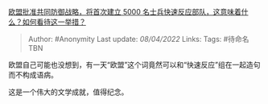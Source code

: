 [欧盟批准共同防御战略，将首次建立 5000 名士兵快速反应部队，这意味着什么？如何看待这一举措？](https://www.zhihu.com/question/523656202/answer/2420209868)

> Author: #Anonymity
> Last update: *08/04/2022*
> Links:
> Tags: #待命名TBN

欧盟自己可能也没想到，有一天“欧盟”这个词竟然可以和“快速反应”组在一起造句而不构成语病。

这是一个伟大的文学成就，值得纪念。

